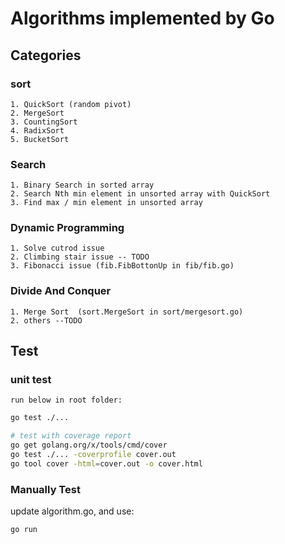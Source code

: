 # Algorithms implemented by Go

## Categories
### sort
    1. QuickSort (random pivot)
    2. MergeSort
    3. CountingSort
    4. RadixSort
    5. BucketSort

### Search
    1. Binary Search in sorted array
    2. Search Nth min element in unsorted array with QuickSort
    3. Find max / min element in unsorted array

### Dynamic Programming
    1. Solve cutrod issue
    2. Climbing stair issue -- TODO
    3. Fibonacci issue (fib.FibBottonUp in fib/fib.go)

### Divide And Conquer
    1. Merge Sort  (sort.MergeSort in sort/mergesort.go)
    2. others --TODO
## Test

### unit test
    run below in root folder:

```bash
go test ./...

# test with coverage report
go get golang.org/x/tools/cmd/cover
go test ./... -coverprofile cover.out
go tool cover -html=cover.out -o cover.html
```

### Manually Test
update algorithm.go, and use:
```bash
go run
```